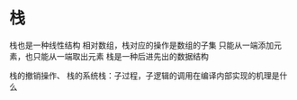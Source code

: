 
# 栈
栈也是一种线性结构
相对数组，栈对应的操作是数组的子集
只能从一端添加元素，也只能从一端取出元素
栈是一种后进先出的数据结构

栈的撤销操作、
栈的系统栈：子过程，子逻辑的调用在编译内部实现的机理是什么